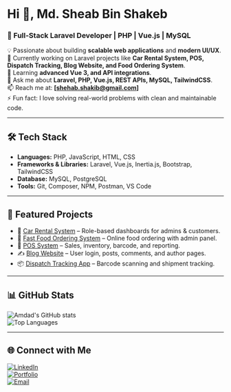# Hi 👋, Md. Sheab Bin Shakeb
### 🚀 Full-Stack Laravel Developer | PHP | Vue.js | MySQL  

💡 Passionate about building **scalable web applications** and **modern UI/UX**.  
🔭 Currently working on Laravel projects like **Car Rental System, POS, Dispatch Tracking, Blog Website, and Food Ordering System**.  
🌱 Learning **advanced Vue 3, and API integrations**.  
💬 Ask me about **Laravel, PHP, Vue.js, REST APIs, MySQL, TailwindCSS**.  
📫 Reach me at: **[shehab.shakib@gmail.com]**  
⚡ Fun fact: I love solving real-world problems with clean and maintainable code.  

---

## 🛠️ Tech Stack
- **Languages:** PHP, JavaScript, HTML, CSS  
- **Frameworks & Libraries:** Laravel, Vue.js, Inertia.js, Bootstrap, TailwindCSS  
- **Database:** MySQL, PostgreSQL  
- **Tools:** Git, Composer, NPM, Postman, VS Code

---

## 📌 Featured Projects
- 🚗 [Car Rental System](#) – Role-based dashboards for admins & customers.  
- 🍔 [Fast Food Ordering System](#) – Online food ordering with admin panel.  
- 🛒 [POS System](#) – Sales, inventory, barcode, and reporting.  
- ✍️ [Blog Website](#) – User login, posts, comments, and author pages.  
- 📦 [Dispatch Tracking App](#) – Barcode scanning and shipment tracking.  

---

## 📊 GitHub Stats
![Amdad's GitHub stats](https://github-readme-stats.vercel.app/api?username=amdad121&show_icons=true&theme=tokyonight)  
![Top Languages](https://github-readme-stats.vercel.app/api/top-langs/?username=amdad121&layout=compact&theme=tokyonight)  

---

## 🌐 Connect with Me
[![LinkedIn](https://img.shields.io/badge/LinkedIn-blue?logo=linkedin&logoColor=white)](https://linkedin.com/in/your-link)  
[![Portfolio](https://img.shields.io/badge/Portfolio-000?logo=vercel&logoColor=white)](https://your-portfolio-link.com)  
[![Email](https://img.shields.io/badge/Email-D14836?logo=gmail&logoColor=white)](mailto:your-email@example.com)  
